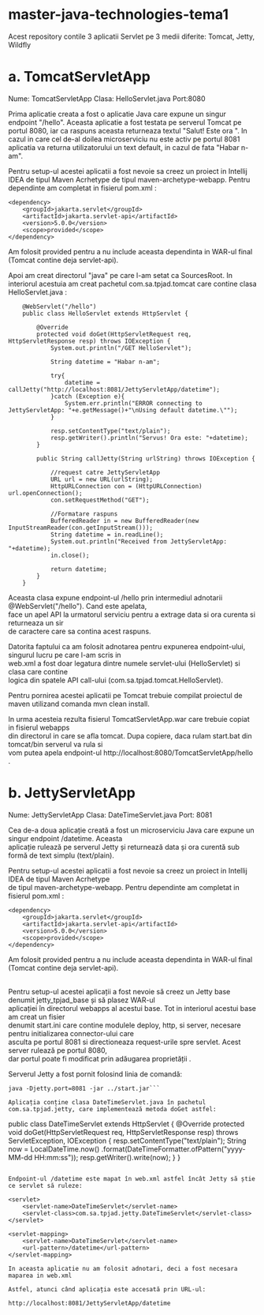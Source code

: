 # master-java-technologies-tema1

Acest repository contile 3 aplicatii Servlet pe 3 medii diferite: Tomcat, Jetty, Wildfly



# a. TomcatServletApp

Nume: TomcatServletApp
Clasa: HelloServlet.java
Port:8080

Prima aplicatie creata a fost o aplicatie Java care expune un singur endpoint "/hello". Aceasta aplicatie a fost testata pe serverul Tomcat pe portul 8080, iar ca raspuns aceasta returneaza textul "Salut! Este ora <data si ora curenta preluate din urmatorul microserviciu>". In cazul in care cel de-al doilea microserviciu nu este activ pe portul 8081 aplicatia va returna utilizatorului un text default, in cazul de fata "Habar n-am".

Pentru setup-ul acestei aplicatii a fost nevoie sa creez un proiect in Intellij IDEA de tipul Maven Acrhetype de tipul maven-archetype-webapp. Pentru dependinte am completat in fisierul pom.xml :

```
<dependency>
    <groupId>jakarta.servlet</groupId>
    <artifactId>jakarta.servlet-api</artifactId>
    <version>5.0.0</version>
    <scope>provided</scope>
</dependency>
```

Am folosit <scope>provided</scope> pentru a nu include aceasta dependinta in WAR-ul final (Tomcat contine deja servlet-api).

Apoi am creat directorul "java" pe care l-am setat ca SourcesRoot. In interiorul acestuia am creat pachetul com.sa.tpjad.tomcat care contine clasa HelloServlet.java :

```
    @WebServlet("/hello")
    public class HelloServlet extends HttpServlet {

        @Override
        protected void doGet(HttpServletRequest req, HttpServletResponse resp) throws IOException {
            System.out.println("/GET HelloServlet");

            String datetime = "Habar n-am";

            try{
                datetime = callJetty("http://localhost:8081/JettyServletApp/datetime");
            }catch (Exception e){
                System.err.println("ERROR connecting to JettyServletApp: "+e.getMessage()+"\nUsing default datetime.\"");
            }

            resp.setContentType("text/plain");
            resp.getWriter().println("Servus! Ora este: "+datetime);
        }

        public String callJetty(String urlString) throws IOException {

            //request catre JettyServletApp
            URL url = new URL(urlString);
            HttpURLConnection con = (HttpURLConnection) url.openConnection();
            con.setRequestMethod("GET");

            //Formatare raspuns
            BufferedReader in = new BufferedReader(new InputStreamReader(con.getInputStream()));
            String datetime = in.readLine();
            System.out.println("Received from JettyServletApp: "+datetime);
            in.close();

            return datetime;
        }
    }
```
Aceasta clasa expune endpoint-ul /hello prin intermediul adnotarii @WebServlet("/hello"). Cand este apelata, <br/> face un apel API la urmatorul serviciu pentru a extrage data si ora curenta si returneaza un sir <br/> de caractere care sa contina acest raspuns.

Datorita faptului ca am folosit adnotarea pentru expunerea endpoint-ului, singurul lucru pe care l-am scris in <br/> web.xml a fost doar legatura dintre numele servlet-ului (HelloServlet) si clasa care contine <br/> logica din spatele API call-ului (com.sa.tpjad.tomcat.HelloServlet).

Pentru pornirea acestei aplicatii pe Tomcat trebuie compilat proiectul de maven utilizand comanda mvn clean install. <br/> 

In urma acesteia rezulta fisierul TomcatServletApp.war care trebuie copiat in fisierul webapps <br/> din directorul in care se afla tomcat. Dupa copiere, daca rulam start.bat din tomcat/bin serverul va rula si <br/> vom putea apela endpoint-ul http://localhost:8080/TomcatServletApp/hello .



# b. JettyServletApp

Nume: JettyServletApp
Clasa: DateTimeServlet.java
Port: 8081

Cea de-a doua aplicație creată a fost un microserviciu Java care expune un singur endpoint /datetime. Aceasta <br/> aplicație rulează pe serverul Jetty și returnează data și ora curentă sub formă de text simplu (text/plain).

Pentru setup-ul acestei aplicatii a fost nevoie sa creez un proiect in Intellij IDEA de tipul Maven Acrhetype <br/> de tipul maven-archetype-webapp. Pentru dependinte am completat in fisierul pom.xml :
```
<dependency>
    <groupId>jakarta.servlet</groupId>
    <artifactId>jakarta.servlet-api</artifactId>
    <version>5.0.0</version>
    <scope>provided</scope>
</dependency>
```

Am folosit <scope>provided</scope> pentru a nu include aceasta dependinta in WAR-ul final (Tomcat contine deja servlet-api).

<br/>Pentru setup-ul acestei aplicații a fost nevoie să creez un Jetty base denumit jetty_tpjad_base și să plasez WAR-ul <br/> aplicației în directorul webapps al acestui base. Tot in interiorul acestui base am creat un fisier <br/> denumit start.ini care contine modulele deploy, http, si server, necesare pentru initializarea connector-ului care <br/> asculta pe portul 8081 si directioneaza request-urile spre servlet. Acest server rulează pe portul 8080, <br/> dar portul poate fi modificat prin adăugarea proprietății <port>.
    
Serverul Jetty a fost pornit folosind linia de comandă:

```cd jetty_tpjad_base
java -Djetty.port=8081 -jar ../start.jar```

Aplicația conține clasa DateTimeServlet.java în pachetul com.sa.tpjad.jetty, care implementează metoda doGet astfel:

```
public class DateTimeServlet extends HttpServlet {
    @Override
    protected void doGet(HttpServletRequest req, HttpServletResponse resp) 
            throws ServletException, IOException {
        resp.setContentType("text/plain");
        String now = LocalDateTime.now()
            .format(DateTimeFormatter.ofPattern("yyyy-MM-dd HH:mm:ss"));
        resp.getWriter().write(now);
    }
}
```

Endpoint-ul /datetime este mapat în web.xml astfel încât Jetty să știe ce servlet să ruleze:
```
    <servlet>
        <servlet-name>DateTimeServlet</servlet-name>
        <servlet-class>com.sa.tpjad.jetty.DateTimeServlet</servlet-class>
    </servlet>

    <servlet-mapping>
        <servlet-name>DateTimeServlet</servlet-name>
        <url-pattern>/datetime</url-pattern>
    </servlet-mapping>
```
In aceasta aplicatie nu am folosit adnotari, deci a fost necesara maparea in web.xml

Astfel, atunci când aplicația este accesată prin URL-ul:

http://localhost:8081/JettyServletApp/datetime





    

        

